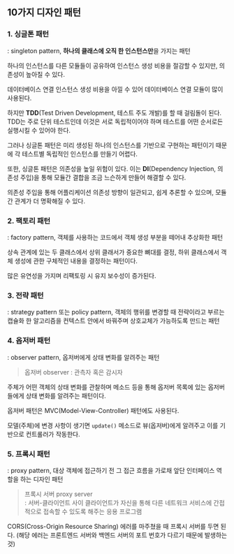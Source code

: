## 10가지 디자인 패턴

### 1. 싱글톤 패턴
: singleton pattern, **하나의 클래스에 오직 한 인스턴스만**을 가지는 패턴

하나의 인스턴스를 다른 모듈들이 공유하여 인스턴스 생성 비용을 절감할 수 있지만, 의존성이 높아질 수 있다.

데이터베이스 연결 인스턴스 생성 비용을 아낄 수 있어 데이터베이스 연결 모듈이 많이 사용된다.

하지만 **TDD**(Test Driven Development, 테스트 주도 개발)를 할 때 걸림돌이 된다.
TDD는 주로 단위 테스트인데 이것은 서로 독립적이어야 하며 테스트를 어떤 순서로든 실행시킬 수 있어야 한다.

그러나 싱글톤 패턴은 미리 생성된 하나의 인스턴스를 기반으로 구현하는 패턴이기 때문에 각 테스트별 독립적인 인스턴스를 만들기 어렵다.

또한, 싱글톤 패턴은 의존성을 높일 위험이 있다.
이는 **DI**(Dependency Injection, 의존성 주입)을 통해 모듈간 결합을 조금 느슨하게 만들어 해결할 수 있다.

의존성 주입을 통해 어플리케이션 의존성 방향이 일관되고, 쉽게 추론할 수 있으며, 모듈 간 관계가 더 명확해질 수 있다.

### 2. 팩토리 패턴
: factory pattern, 객체를 사용하는 코드에서 객체 생성 부분을 떼어내 추상화한 패턴

상속 관계에 있는 두 클래스에서 상위 클래서가 중요한 뼈대를 결정, 하위 클래스에서 객체 생성에 관한 구체적인 내용을 결정하는 패턴이다.

많은 유연성을 가지며 리팩토링 시 유지 보수성이 증가된다.

### 3. 전략 패턴
: strategy pattern 또는 policy pattern, 객체의 행위를 변경할 때 전략이라고 부르는 캡슐화 한 알고리즘을 컨텍스트 안에서 바꿔주며 상호교체가 가능하도록 만드는 패턴

### 4. 옵저버 패턴
: observer pattern, 옵저버에게 상태 변화를 알려주는 패턴

> 옵저버 observer
> : 관측자 혹은 감시자

주체가 어떤 객체의 상태 변화를 관찰하며 메소드 등을 통해 옵저버 목록에 있는 옵저버들에게 상태 변화를 알려주는 패턴이다.

옵저버 패턴은 MVC(Model-View-Controller) 패턴에도 사용된다.

모델(주체)에 변경 사항이 생기면 `update()` 메소드로 뷰(옵저버)에게 알려주고 이를 기반으로 컨트롤러가 작동한다.

### 5. 프록시 패턴
: proxy pattern, 대상 객체에 접근하기 전 그 접근 흐름을 가로채 앞단 인터페이스 역할을 하는 디자인 패턴

> 프록시 서버 proxy server  
> : 서버-클라이언트 사이 클라이언트가 자신을 통해 다른 네트워크 서비스에 간접적으로 접속할 수 있도록 해주는 응용 프로그램 

CORS(Cross-Origin Resource Sharing) 에러를 마주쳤을 때 프록시 서버를 두면 된다. (해당 에러는 프론트엔드 서버와 백엔드 서버의 포트 번호가 다르기 때문에 발생하는 것)
